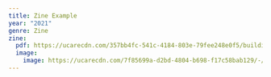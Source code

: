 ```yaml
---
title: Zine Example
year: "2021"
genre: Zine
zine:
  pdf: https://ucarecdn.com/357bb4fc-541c-4184-803e-79fee248e0f5/building-consentful-tech-zine-spreads.pdf
  image:
    image: https://ucarecdn.com/7f85699a-d2bd-4804-b698-f17c58bab129/-/crop/1080x810/0,135/-/preview/bliss.jpg
---
```


